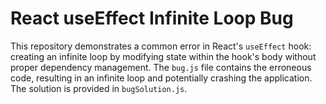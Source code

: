 # React useEffect Infinite Loop Bug

This repository demonstrates a common error in React's `useEffect` hook: creating an infinite loop by modifying state within the hook's body without proper dependency management.  The `bug.js` file contains the erroneous code, resulting in an infinite loop and potentially crashing the application. The solution is provided in `bugSolution.js`.